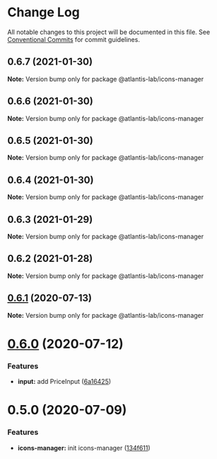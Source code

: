 # Change Log

All notable changes to this project will be documented in this file.
See [Conventional Commits](https://conventionalcommits.org) for commit guidelines.

## 0.6.7 (2021-01-30)

**Note:** Version bump only for package @atlantis-lab/icons-manager





## 0.6.6 (2021-01-30)

**Note:** Version bump only for package @atlantis-lab/icons-manager





## 0.6.5 (2021-01-30)

**Note:** Version bump only for package @atlantis-lab/icons-manager





## 0.6.4 (2021-01-30)

**Note:** Version bump only for package @atlantis-lab/icons-manager





## 0.6.3 (2021-01-29)

**Note:** Version bump only for package @atlantis-lab/icons-manager





## 0.6.2 (2021-01-28)

**Note:** Version bump only for package @atlantis-lab/icons-manager





## [0.6.1](https://github.com/Atlantis-Lab/uikit/compare/@atlantis-lab/icons-manager@0.6.0...@atlantis-lab/icons-manager@0.6.1) (2020-07-13)

**Note:** Version bump only for package @atlantis-lab/icons-manager





# [0.6.0](https://github.com/Atlantis-Lab/uikit/compare/@atlantis-lab/icons-manager@0.5.0...@atlantis-lab/icons-manager@0.6.0) (2020-07-12)


### Features

* **input:** add PriceInput ([6a16425](https://github.com/Atlantis-Lab/uikit/commit/6a164253f9288e3de8276331b71ce5e698ecf9cf))





# 0.5.0 (2020-07-09)

### Features

- **icons-manager:** init icons-manager ([134f611](https://github.com/Atlantis-Lab/uikit/commit/134f611f670b3f5c4b646dcbdf693761a2cfff73))
